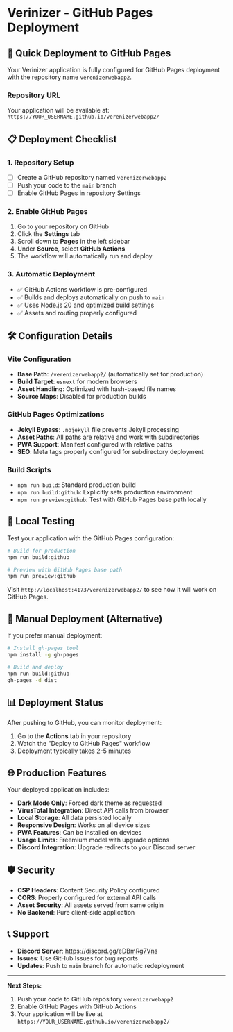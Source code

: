 # Verinizer - GitHub Pages Deployment

## 🚀 Quick Deployment to GitHub Pages

Your Verinizer application is fully configured for GitHub Pages deployment with the repository name `verenizerwebapp2`.

### Repository URL
Your application will be available at: `https://YOUR_USERNAME.github.io/verenizerwebapp2/`

## 📋 Deployment Checklist

### 1. Repository Setup
- [ ] Create a GitHub repository named `verenizerwebapp2`
- [ ] Push your code to the `main` branch
- [ ] Enable GitHub Pages in repository Settings

### 2. Enable GitHub Pages
1. Go to your repository on GitHub
2. Click the **Settings** tab
3. Scroll down to **Pages** in the left sidebar
4. Under **Source**, select **GitHub Actions**
5. The workflow will automatically run and deploy

### 3. Automatic Deployment
- ✅ GitHub Actions workflow is pre-configured
- ✅ Builds and deploys automatically on push to `main`
- ✅ Uses Node.js 20 and optimized build settings
- ✅ Assets and routing properly configured

## 🛠 Configuration Details

### Vite Configuration
- **Base Path**: `/verenizerwebapp2/` (automatically set for production)
- **Build Target**: `esnext` for modern browsers
- **Asset Handling**: Optimized with hash-based file names
- **Source Maps**: Disabled for production builds

### GitHub Pages Optimizations
- **Jekyll Bypass**: `.nojekyll` file prevents Jekyll processing
- **Asset Paths**: All paths are relative and work with subdirectories
- **PWA Support**: Manifest configured with relative paths
- **SEO**: Meta tags properly configured for subdirectory deployment

### Build Scripts
- `npm run build`: Standard production build
- `npm run build:github`: Explicitly sets production environment
- `npm run preview:github`: Test with GitHub Pages base path locally

## 🧪 Local Testing

Test your application with the GitHub Pages configuration:

```bash
# Build for production
npm run build:github

# Preview with GitHub Pages base path
npm run preview:github
```

Visit `http://localhost:4173/verenizerwebapp2/` to see how it will work on GitHub Pages.

## 🔧 Manual Deployment (Alternative)

If you prefer manual deployment:

```bash
# Install gh-pages tool
npm install -g gh-pages

# Build and deploy
npm run build:github
gh-pages -d dist
```

## 📊 Deployment Status

After pushing to GitHub, you can monitor deployment:

1. Go to the **Actions** tab in your repository
2. Watch the "Deploy to GitHub Pages" workflow
3. Deployment typically takes 2-5 minutes

## 🌐 Production Features

Your deployed application includes:

- **Dark Mode Only**: Forced dark theme as requested
- **VirusTotal Integration**: Direct API calls from browser
- **Local Storage**: All data persisted locally
- **Responsive Design**: Works on all device sizes
- **PWA Features**: Can be installed on devices
- **Usage Limits**: Freemium model with upgrade options
- **Discord Integration**: Upgrade redirects to your Discord server

## 🛡 Security

- **CSP Headers**: Content Security Policy configured
- **CORS**: Properly configured for external API calls
- **Asset Security**: All assets served from same origin
- **No Backend**: Pure client-side application

## 📞 Support

- **Discord Server**: https://discord.gg/eDBmRg7Vns
- **Issues**: Use GitHub Issues for bug reports
- **Updates**: Push to `main` branch for automatic redeployment

---

**Next Steps:**
1. Push your code to GitHub repository `verenizerwebapp2`
2. Enable GitHub Pages with GitHub Actions
3. Your application will be live at `https://YOUR_USERNAME.github.io/verenizerwebapp2/`